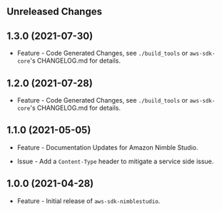 Unreleased Changes
------------------

1.3.0 (2021-07-30)
------------------

* Feature - Code Generated Changes, see `./build_tools` or `aws-sdk-core`'s CHANGELOG.md for details.

1.2.0 (2021-07-28)
------------------

* Feature - Code Generated Changes, see `./build_tools` or `aws-sdk-core`'s CHANGELOG.md for details.

1.1.0 (2021-05-05)
------------------

* Feature - Documentation Updates for Amazon Nimble Studio.

* Issue - Add a `Content-Type` header to mitigate a service side issue.

1.0.0 (2021-04-28)
------------------

* Feature - Initial release of `aws-sdk-nimblestudio`.

